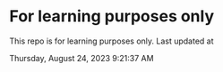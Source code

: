 # For learning purposes only
This repo is for learning purposes only.
Last updated at

Thursday, August 24, 2023 9:21:37 AM

